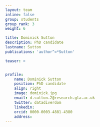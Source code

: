 ```yaml
---
layout: team
inline: false
group: students
group_rank: 3
weight: 6

title: Dominick Sutton
description: PhD candidate
lastname: Sutton
publications: 'author^=*Sutton'

teaser: >


profile:
    name: Dominick Sutton
    position: PhD candidate
    align: right
    image: dominick.jpg
    email: d.sutton.2@research.gla.ac.uk
    twitter: datadiverdom
    linkedin:
    orcid: 0000-0003-4881-4380
    address:
---
```


